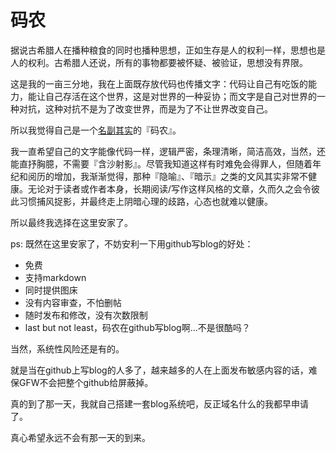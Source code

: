 # 码农

据说古希腊人在播种粮食的同时也播种思想，正如生存是人的权利一样，思想也是人的权利。古希腊人还说，所有的事物都要被怀疑、被验证，思想没有界限。

这是我的一亩三分地，我在上面既存放代码也传播文字：代码让自己有吃饭的能力，能让自己存活在这个世界，这是对世界的一种妥协；而文字是自己对世界的一种对抗，这种对抗不是为了改变世界，而是为了不让世界改变自己。

所以我觉得自己是一个[名副其实](http://kkp.org.hk/node/14250)的『码农』。

我一直希望自己的文字能像代码一样，逻辑严密，条理清晰，简洁高效，当然，还能直抒胸臆，不需要『含沙射影』。尽管我知道这样有时难免会得罪人，但随着年纪和阅历的增加，我渐渐觉得，那种『隐喻』、『暗示』之类的文风其实非常不健康。无论对于读者或作者本身，长期阅读/写作这样风格的文章，久而久之会令彼此习惯捕风捉影，并最终走上阴暗心理的歧路，心态也就难以健康。

所以最终我选择在这里安家了。

ps: 既然在这里安家了，不妨安利一下用github写blog的好处：

- 免费
- 支持markdown
- 同时提供图床
- 没有内容审查，不怕删帖
- 随时发布和修改，没有次数限制
- last but not least，码农在github写blog啊...不是很酷吗？

当然，系统性风险还是有的。

就是当在github上写blog的人多了，越来越多的人在上面发布敏感内容的话，难保GFW不会把整个github给屏蔽掉。

真的到了那一天，我就自己搭建一套blog系统吧，反正域名什么的我都早申请了。

真心希望永远不会有那一天的到来。